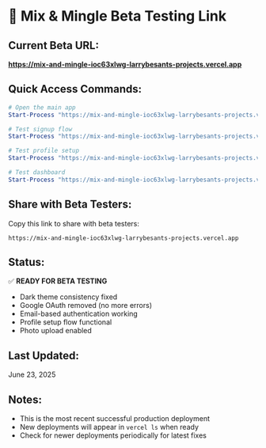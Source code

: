 # 🚀 Mix & Mingle Beta Testing Link

## Current Beta URL:
**https://mix-and-mingle-ioc63xlwg-larrybesants-projects.vercel.app**

## Quick Access Commands:
```powershell
# Open the main app
Start-Process "https://mix-and-mingle-ioc63xlwg-larrybesants-projects.vercel.app"

# Test signup flow
Start-Process "https://mix-and-mingle-ioc63xlwg-larrybesants-projects.vercel.app/signup"

# Test profile setup
Start-Process "https://mix-and-mingle-ioc63xlwg-larrybesants-projects.vercel.app/setup-profile"

# Test dashboard
Start-Process "https://mix-and-mingle-ioc63xlwg-larrybesants-projects.vercel.app/dashboard"
```

## Share with Beta Testers:
Copy this link to share with beta testers:
```
https://mix-and-mingle-ioc63xlwg-larrybesants-projects.vercel.app
```

## Status: 
✅ **READY FOR BETA TESTING**
- Dark theme consistency fixed
- Google OAuth removed (no more errors)
- Email-based authentication working
- Profile setup flow functional
- Photo upload enabled

## Last Updated:
June 23, 2025

## Notes:
- This is the most recent successful production deployment
- New deployments will appear in `vercel ls` when ready
- Check for newer deployments periodically for latest fixes
